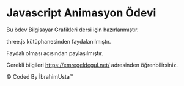 # Javascript Animasyon Ödevi
Bu ödev Bilgisayar Grafikleri dersi için hazırlanmıştır.

three.js kütüphanesinden faydalanılmıştır.

Faydalı olması açısından paylaşılmıştır.

Gerekli bilgileri https://emregeldegul.net/ adresinden öğrenbilirsiniz.

© Coded By İbrahimUsta™
